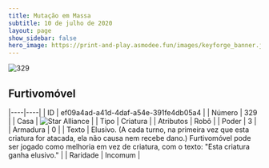 ```yaml
---
title: Mutação em Massa
subtitle: 10 de julho de 2020
layout: page
show_sidebar: false
hero_image: https://print-and-play.asmodee.fun/images/keyforge_banner.jpg
---
```


![329](https://cdn.keyforgegame.com/media/card_front/pt/479_329_Q48JP863C362_pt.png)

## Furtivomóvel

|----|----|
| ID | ef09a4ad-a41d-4daf-a54e-391fe4db05a4 |
| Número | 329 |
| Casa | ![Star Alliance](https://archonarcana.com/images/thumb/7/7d/Star_Alliance.png/22px-Star_Alliance.png "Aliança Estelar") |
| Tipo | Criatura |
| Atributos | Robô |
| Poder | 3 |
| Armadura | 0 |
| Texto | Elusivo. (A cada turno, na primeira vez que esta criatura for atacada, ela não causa nem recebe dano.) Furtivomóvel pode ser jogado como melhoria em vez de criatura, com o  texto: "Esta criatura ganha elusivo." |
| Raridade | Incomum |
